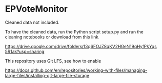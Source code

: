 # EPVoteMonitor

Cleaned data not included. 

To have the cleaned data, run the Python script setup.py and run the cleaning notebooks or download from this link. 

https://drive.google.com/drive/folders/13q6FOJZ8qKV2HGeN19qHyfPkYqs5R1ak?usp=sharing

This repository uses Git LFS, see how to enable 

https://docs.github.com/en/repositories/working-with-files/managing-large-files/installing-git-large-file-storage

